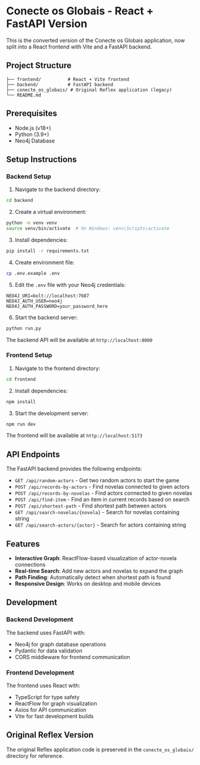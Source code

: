 # Conecte os Globais - React + FastAPI Version

This is the converted version of the Conecte os Globais application, now split into a React frontend with Vite and a FastAPI backend.

## Project Structure

```
├── frontend/          # React + Vite frontend
├── backend/           # FastAPI backend
├── conecte_os_globais/ # Original Reflex application (legacy)
└── README.md
```

## Prerequisites

- Node.js (v18+)
- Python (3.9+)
- Neo4j Database

## Setup Instructions

### Backend Setup

1. Navigate to the backend directory:
```bash
cd backend
```

2. Create a virtual environment:
```bash
python -m venv venv
source venv/bin/activate  # On Windows: venv\Scripts\activate
```

3. Install dependencies:
```bash
pip install -r requirements.txt
```

4. Create environment file:
```bash
cp .env.example .env
```

5. Edit the `.env` file with your Neo4j credentials:
```
NEO4J_URI=bolt://localhost:7687
NEO4J_AUTH_USER=neo4j
NEO4J_AUTH_PASSWORD=your_password_here
```

6. Start the backend server:
```bash
python run.py
```

The backend API will be available at `http://localhost:8000`

### Frontend Setup

1. Navigate to the frontend directory:
```bash
cd frontend
```

2. Install dependencies:
```bash
npm install
```

3. Start the development server:
```bash
npm run dev
```

The frontend will be available at `http://localhost:5173`

## API Endpoints

The FastAPI backend provides the following endpoints:

- `GET /api/random-actors` - Get two random actors to start the game
- `POST /api/records-by-actors` - Find novelas connected to given actors
- `POST /api/records-by-novelas` - Find actors connected to given novelas
- `POST /api/find-item` - Find an item in current records based on search
- `POST /api/shortest-path` - Find shortest path between actors
- `GET /api/search-novelas/{novela}` - Search for novelas containing string
- `GET /api/search-actors/{actor}` - Search for actors containing string

## Features

- **Interactive Graph**: ReactFlow-based visualization of actor-novela connections
- **Real-time Search**: Add new actors and novelas to expand the graph
- **Path Finding**: Automatically detect when shortest path is found
- **Responsive Design**: Works on desktop and mobile devices

## Development

### Backend Development

The backend uses FastAPI with:
- Neo4j for graph database operations
- Pydantic for data validation
- CORS middleware for frontend communication

### Frontend Development  

The frontend uses React with:
- TypeScript for type safety
- ReactFlow for graph visualization
- Axios for API communication
- Vite for fast development builds

## Original Reflex Version

The original Reflex application code is preserved in the `conecte_os_globais/` directory for reference.